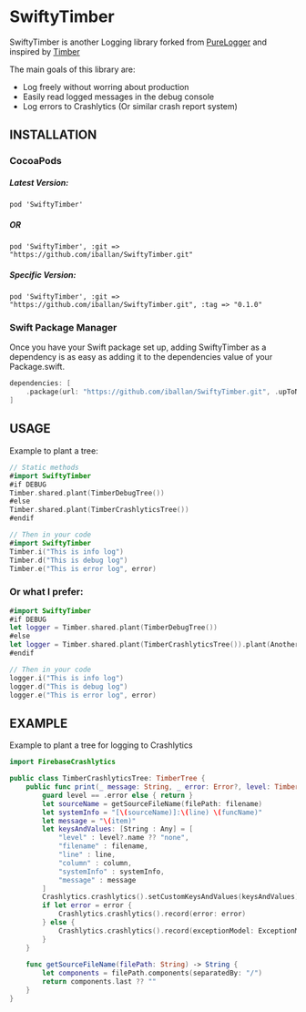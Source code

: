 # SwiftyTimber

SwiftyTimber is another Logging library forked from [PureLogger](https://github.com/Kharauzov/PureLogger) and inspired by [Timber](https://github.com/JakeWharton/timber)

The main goals of this library are:
* Log freely without worring about production
* Easily read logged messages in the debug console
* Log errors to Crashlytics (Or similar crash report system)

## INSTALLATION

### CocoaPods

##### Latest Version:
`pod 'SwiftyTimber'`

##### OR

`pod 'SwiftyTimber', :git => "https://github.com/iballan/SwiftyTimber.git"`

##### Specific Version:
`pod 'SwiftyTimber', :git => "https://github.com/iballan/SwiftyTimber.git", :tag => "0.1.0"`

### Swift Package Manager

Once you have your Swift package set up, adding SwiftyTimber as a dependency is as easy as adding it to the dependencies value of your Package.swift.

```swift
dependencies: [
    .package(url: "https://github.com/iballan/SwiftyTimber.git", .upToNextMajor(from: "0.1.0"))
]
```


## USAGE

Example to plant a tree:
```swift
// Static methods
#import SwiftyTimber
#if DEBUG
Timber.shared.plant(TimberDebugTree())
#else
Timber.shared.plant(TimberCrashlyticsTree())
#endif

// Then in your code
#import SwiftyTimber
Timber.i("This is info log")
Timber.d("This is debug log")
Timber.e("This is error log", error)
```
### Or what I prefer:

```swift
#import SwiftyTimber
#if DEBUG
let logger = Timber.shared.plant(TimberDebugTree())
#else
let logger = Timber.shared.plant(TimberCrashlyticsTree()).plant(AnotherTree())
#endif

// Then in your code
logger.i("This is info log")
logger.d("This is debug log")
logger.e("This is error log", error)
```
## EXAMPLE

Example to plant a tree for logging to Crashlytics
```swift
import FirebaseCrashlytics

public class TimberCrashlyticsTree: TimberTree {
    public func print(_ message: String, _ error: Error?, level: TimberLogLevel?, filename: String, line: Int, column: Int, funcName: String) {
        guard level == .error else { return }
        let sourceName = getSourceFileName(filePath: filename)
        let systemInfo = "[\(sourceName)]:\(line) \(funcName)"
        let message = "\(item)"
        let keysAndValues: [String : Any] = [
            "level" : level?.name ?? "none",
            "filename" : filename,
            "line" : line,
            "column" : column,
            "systemInfo" : systemInfo,
            "message" : message
        ]
        Crashlytics.crashlytics().setCustomKeysAndValues(keysAndValues)
        if let error = error {
            Crashlytics.crashlytics().record(error: error)
        } else {
            Crashlytics.crashlytics().record(exceptionModel: ExceptionModel(name: "\(sourceName)-\(funcName)", reason: message))
        }
    }
    
    func getSourceFileName(filePath: String) -> String {
        let components = filePath.components(separatedBy: "/")
        return components.last ?? ""
    }
}
```
